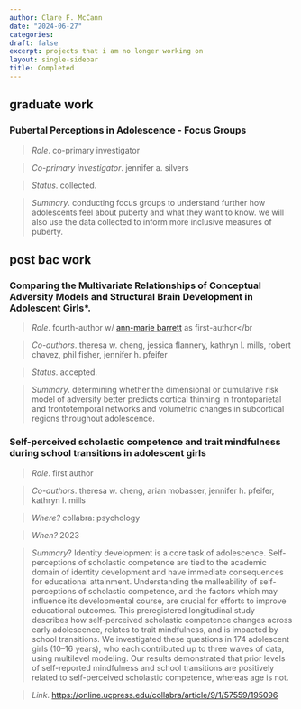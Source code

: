 ```yaml
---
author: Clare F. McCann
date: "2024-06-27"
categories:
draft: false
excerpt: projects that i am no longer working on
layout: single-sidebar
title: Completed
---
```



## graduate work 

### Pubertal Perceptions in Adolescence - Focus Groups</br>
> *Role*. co-primary investigator</br>

> *Co-primary investigator*. jennifer a. silvers

> *Status*. collected.

> *Summary*. conducting focus groups to understand further how adolescents feel about puberty and what they want to know. we will also use the data collected to inform more inclusive measures of puberty.

## post bac work

### Comparing the Multivariate Relationships of Conceptual Adversity Models and Structural Brain Development in Adolescent Girls*.</br>
> *Role*. fourth-author w/ [ann-marie barrett](https://uodsnlab.com/team/annmariebarrett) as first-author</br

> *Co-authors*. theresa w. cheng, jessica flannery, kathryn l. mills, robert chavez, phil fisher, jennifer h. pfeifer

> *Status*. accepted.

> *Summary*. determining whether the dimensional or cumulative risk model of adversity better predicts cortical thinning in frontoparietal and frontotemporal networks and volumetric changes in subcortical regions throughout adolescence.

### Self-perceived scholastic competence and trait mindfulness during school transitions in adolescent girls
> *Role*. first author

> *Co-authors*. theresa w. cheng, arian mobasser, jennifer h. pfeifer, kathryn l. mills

> *Where?* collabra: psychology

> *When?* 2023

> *Summary*? Identity development is a core task of adolescence. Self-perceptions of scholastic competence are tied to the academic domain of identity development and have immediate consequences for educational attainment. Understanding the malleability of self-perceptions of scholastic competence, and the factors which may influence its developmental course, are crucial for efforts to improve educational outcomes. This preregistered longitudinal study describes how self-perceived scholastic competence changes across early adolescence, relates to trait mindfulness, and is impacted by school transitions. We investigated these questions in 174 adolescent girls (10–16 years), who each contributed up to three waves of data, using multilevel modeling. Our results demonstrated that prior levels of self-reported mindfulness and school transitions are positively related to self-perceived scholastic competence, whereas age is not.

>*Link*. https://online.ucpress.edu/collabra/article/9/1/57559/195096 
